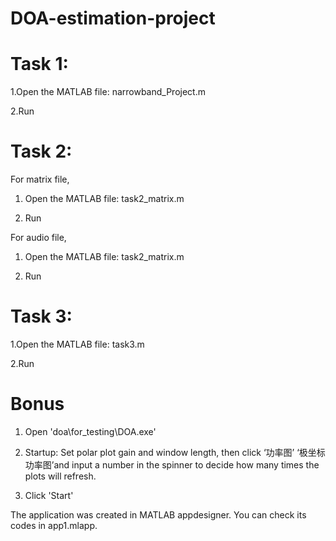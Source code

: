# DOA-estimation-project
# Task 1: 

1.Open the MATLAB file: narrowband_Project.m 

2.Run



# Task 2: 

For matrix file,

1. Open the MATLAB file: task2_matrix.m

2. Run

For audio file,

1. Open the MATLAB file: task2_matrix.m

2. Run



# Task 3:

1.Open the MATLAB file: task3.m

2.Run



# Bonus

1. Open 'doa\for_testing\DOA.exe'

2. Startup: Set polar plot gain and window length, then click ‘功率图’ ‘极坐标功率图’and input a number in the spinner to decide how many times the plots will refresh.

3. Click 'Start'

The application was created in MATLAB appdesigner. You can check its codes in app1.mlapp.
